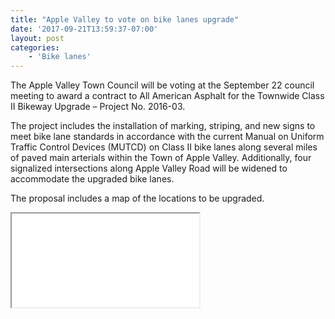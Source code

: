 ```yaml
---
title: "Apple Valley to vote on bike lanes upgrade"
date: '2017-09-21T13:59:37-07:00'
layout: post
categories:
    - 'Bike lanes'
---
```


The Apple Valley Town Council will be voting at the September 22 council meeting to award a contract to All American Asphalt for the Townwide Class II Bikeway Upgrade – Project No. 2016-03.

The project includes the installation of marking, striping, and new signs to meet bike lane standards in accordance with the current Manual on Uniform Traffic Control Devices (MUTCD) on Class II bike lanes along several miles of paved main arterials within the Town of Apple Valley. Additionally, four signalized intersections along Apple Valley Road will be widened to accommodate the upgraded bike lanes.

The proposal includes a map of the locations to be upgraded.

<iframe class="pdf" height="150" loading="lazy" src="/assets/pdf/20170926-TOAV-bikeway-upgrade.pdf" width="300"></iframe>